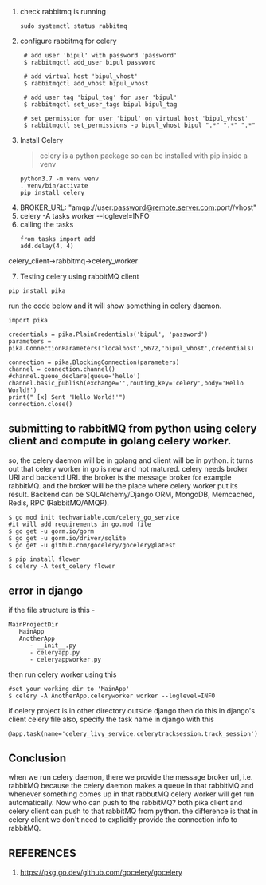 1. check rabbitmq is running
    ```
    sudo systemctl status rabbitmq
    ``` 
2. configure rabbitmq for celery
   ```
    # add user 'bipul' with password 'password'
    $ rabbitmqctl add_user bipul password

    # add virtual host 'bipul_vhost'
    $ rabbitmqctl add_vhost bipul_vhost

    # add user tag 'bipul_tag' for user 'bipul'
    $ rabbitmqctl set_user_tags bipul bipul_tag
    
    # set permission for user 'bipul' on virtual host 'bipul_vhost'
    $ rabbitmqctl set_permissions -p bipul_vhost bipul ".*" ".*" ".*"
   ```
3. Install Celery
   >celery is a python package so can be installed with pip inside a venv
    ```
    python3.7 -m venv venv
    . venv/bin/activate
    pip install celery
    ```
4. BROKER_URL: "amqp://user:password@remote.server.com:port//vhost"
5. celery -A tasks worker --loglevel=INFO
6. calling the tasks
   ```
   from tasks import add
   add.delay(4, 4)
   ```
celery_client->rabbitmq->celery_worker


7. Testing celery using rabbitMQ client
```
pip install pika
```
run the code below and it will show something in celery daemon.
```
import pika

credentials = pika.PlainCredentials('bipul', 'password')
parameters = pika.ConnectionParameters('localhost',5672,'bipul_vhost',credentials)

connection = pika.BlockingConnection(parameters)
channel = connection.channel()
#channel.queue_declare(queue='hello')
channel.basic_publish(exchange='',routing_key='celery',body='Hello World!')
print(" [x] Sent 'Hello World!'")
connection.close()
```


## submitting to rabbitMQ from python using celery client and compute in golang celery worker.
so, the celery daemon will be in golang and client will be in python. it turns out that celery worker in go is new and not matured. celery needs broker URI and backend URI. the broker is the message broker for example rabbitMQ. and the broker will be the place where celery worker put its result. Backend can be SQLAlchemy/Django ORM, MongoDB, Memcached, Redis, RPC (RabbitMQ/AMQP).
```
$ go mod init techvariable.com/celery_go_service
#it will add requirements in go.mod file
$ go get -u gorm.io/gorm
$ go get -u gorm.io/driver/sqlite
$ go get -u github.com/gocelery/gocelery@latest

$ pip install flower
$ celery -A test_celery flower
```

## error in django
if the file structure is this -
```
MainProjectDir
   MainApp
   AnotherApp
      - __init__.py
      - celeryapp.py
      - celeryappworker.py
```
then run celery worker using this
```
#set your working dir to 'MainApp'
$ celery -A AnotherApp.celeryworker worker --loglevel=INFO
```
if celery project is in other directory outside django then do this in django's client celery file
also, specify the task name in django with this 
```
@app.task(name='celery_livy_service.celerytracksession.track_session')
```

## Conclusion
when we run celery daemon, there we provide the message broker url, i.e. rabbitMQ because the celery daemon makes a queue in that rabbitMQ and whenever something comes up in that rabbutMQ celery worker will get run automatically. Now who can push to the rabbitMQ? both pika client and celery client can push to that rabbitMQ from python. the difference is that in celery client we don't need to explicitly provide the connection info to rabbitMQ.

## REFERENCES
1. https://pkg.go.dev/github.com/gocelery/gocelery